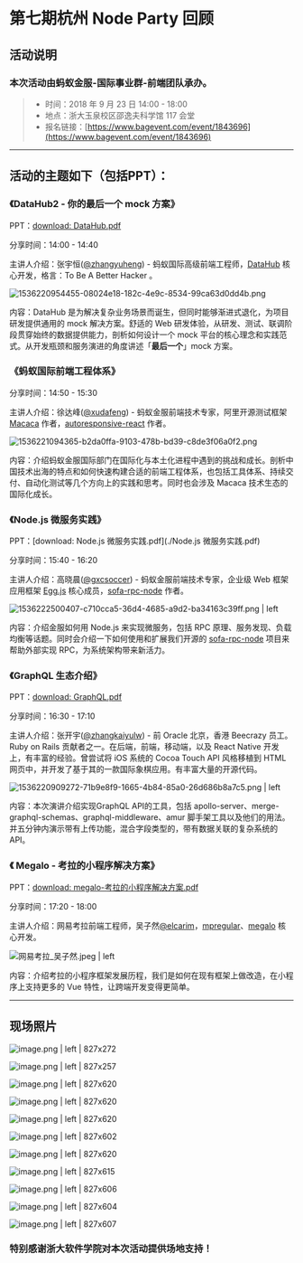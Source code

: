 # 第七期杭州 Node Party 回顾

## 活动说明

### 本次活动由蚂蚁金服-国际事业群-前端团队承办。

> * 时间：2018 年 9 月 23 日 14:00 - 18:00
> * 地点：浙大玉泉校区邵逸夫科学馆 117 会堂
> * 报名链接：[https://www.bagevent.com/event/1843696](https://www.bagevent.com/event/1843696)
>

---

## 活动的主题如下（包括PPT）：

### 《DataHub2 - 你的最后一个 mock 方案》
PPT：[download: DataHub.pdf](./DataHub.pdf)

分享时间：14:00 - 14:40

主讲人介绍：张宇恒([@zhangyuheng](https://github.com/zhangyuheng)) - 蚂蚁国际高级前端工程师，[DataHub](https://github.com/macacajs/macaca-datahub) 核心开发，格言：To Be A Better Hacker 。

![1536220954455-08024e18-182c-4e9c-8534-99ca63d0dd4b.png](https://static.cnodejs.org/FuvmcnVJIRbF-xqcrJDFfiag0bSi)

内容：DataHub 是为解决复杂业务场景而诞生，但同时能够渐进式退化，为项目研发提供通用的 mock 解决方案。舒适的 Web 研发体验，从研发、测试、联调阶段贯穿始终的数据提供能力，剖析如何设计一个 mock 平台的核心理念和实践范式。从开发瓶颈和服务演进的角度讲述「__最后一个__」mock 方案。

### 《蚂蚁国际前端工程体系》

分享时间：14:50 - 15:30

主讲人介绍：徐达峰([@xudafeng](https://github.com/xudafeng)) - 蚂蚁金服前端技术专家，阿里开源测试框架 [Macaca](https://github.com/alibaba/macaca) 作者，[autoresponsive-react](https://github.com/xudafeng/autoresponsive-react) 作者。

![1536221094365-b2da0ffa-9103-478b-bd39-c8de3f06a0f2.png](https://static.cnodejs.org/FgCUNY56nLYcXl7pXP1zaCIKNmOJ)

内容：介绍蚂蚁金服国际部门在国际化与本土化进程中遇到的挑战和成长。剖析中国技术出海的特点和如何快速构建合适的前端工程体系，也包括工具体系、持续交付、自动化测试等几个方向上的实践和思考。同时也会涉及 Macaca 技术生态的国际化成长。

### 《Node.js 微服务实践》
PPT：[download: Node.js 微服务实践.pdf](./Node.js 微服务实践.pdf)

分享时间：15:40 - 16:20

主讲人介绍：高晓晨([@gxcsoccer](https://github.com/gxcsoccer)) - 蚂蚁金服前端技术专家，企业级 Web 框架应用框架 [Egg.js](https://github.com/eggjs) 核心成员，[sofa-rpc-node](https://github.com/alipay/sofa-rpc-node) 作者。

![1536222500407-c710cca5-36d4-4685-a9d2-ba34163c39ff.png | left](https://static.cnodejs.org/Fk0AYqZmVT5QmcnpFKO8AKCGjM-l)

内容：介绍金服如何用 Node.js 来实现微服务，包括 RPC 原理、服务发现、负载均衡等话题。同时会介绍一下如何使用和扩展我们开源的 [sofa-rpc-node](https://github.com/alipay/sofa-rpc-node) 项目来帮助外部实现 RPC，为系统架构带来新活力。

### 《GraphQL 生态介绍》

PPT：[download: GraphQL.pdf](./GraphQL.pdf)

分享时间：16:30 - 17:10

主讲人介绍：张开宇([@zhangkaiyulw](https://github.com/zhangkaiyulw)) - 前 Oracle 北京，香港 Beecrazy 员工。Ruby on Rails 贡献者之一。在后端，前端，移动端，以及 React Native 开发上，有丰富的经验。曾尝试将 iOS 系统的 Cocoa Touch API 风格移植到 HTML 网页中，并开发了基于其的一款国际象棋应用。有丰富大量的开源代码。

![1536220909272-71b9e8f9-1665-4b84-85a0-26d686b8a7c5.png | left](https://static.cnodejs.org/Fln08dUMEWfnEFwd4gmpC8QJJP9O)

内容：本次演讲介绍实现GraphQL API的工具，包括 apollo-server、merge-graphql-schemas、graphql-middleware、amur 脚手架工具以及他们的用法。并五分钟内演示带有上传功能，混合字段类型的，带有数据关联的复杂系统的 API。

### 《 Megalo - 考拉的小程序解决方案》

PPT：[download: megalo-考拉的小程序解决方案.pdf](./megalo-考拉的小程序解决方案.pdf)

分享时间：17:20 - 18:00

主讲人介绍：网易考拉前端工程师，吴子然[@elcarim](https://github.com/elcarim5efil)，[mpregular](https://github.com/kaola-fed/mpregular)、[megalo](https://github.com/kaola-fed/megalo) 核心开发。

![网易考拉_吴子然.jpeg | left](https://static.cnodejs.org/Fh_VjuoZMUe_g5Tof53qU1iZ-wh_)

内容：介绍考拉的小程序框架发展历程，我们是如何在现有框架上做改造，在小程序上支持更多的 Vue 特性，让跨端开发变得更简单。

---

## 现场照片

![image.png | left | 827x272](https://cdn.nlark.com/yuque/0/2018/png/95383/1537924550598-bf24d186-3ff1-494d-a4f2-3702fac3aa6a.png)

![image.png | left | 827x257](https://cdn.nlark.com/yuque/0/2018/png/95383/1537924563365-f723e300-5223-4fc4-8751-416c98b9afd3.png)

![image.png | left | 827x620](https://cdn.nlark.com/yuque/0/2018/png/95383/1537924608159-042af9f1-0880-4003-a3ec-2697cf38bf18.png)

![image.png | left | 827x620](https://cdn.nlark.com/yuque/0/2018/png/95383/1537924578426-21656c2f-8b66-4452-915d-51b3320fbabb.png)

![image.png | left | 827x620](https://cdn.nlark.com/yuque/0/2018/png/95383/1537924629304-e8547f9d-2bed-4b1c-bf50-cfbdd52f9d8e.png)

![image.png | left | 827x602](https://cdn.nlark.com/yuque/0/2018/png/95383/1537926665393-17bb8bbb-d585-4bc9-a7cc-80cad0d6596f.png)

![image.png | left | 827x620](https://cdn.nlark.com/yuque/0/2018/png/95383/1537924638476-713a60a3-43d9-4261-9f2e-672e4cf4487d.png)

![image.png | left | 827x615](https://cdn.nlark.com/yuque/0/2018/png/95383/1537924701018-cd3800f5-3940-4877-844c-29b7f1015e37.png)

![image.png | left | 827x606](https://cdn.nlark.com/yuque/0/2018/png/95383/1537926870402-15f18f5d-dbe9-4faf-a1b6-301e7fe5fe67.png)

![image.png | left | 827x604](https://cdn.nlark.com/yuque/0/2018/png/95383/1537926843721-002a0b79-235d-456e-8daf-5f3fde47b5b0.png)

![image.png | left | 827x607](https://cdn.nlark.com/yuque/0/2018/png/95383/1537925309980-a2262bf0-d3e6-4152-8150-1c8487cfda69.png)

### 特别感谢浙大软件学院对本次活动提供场地支持！
